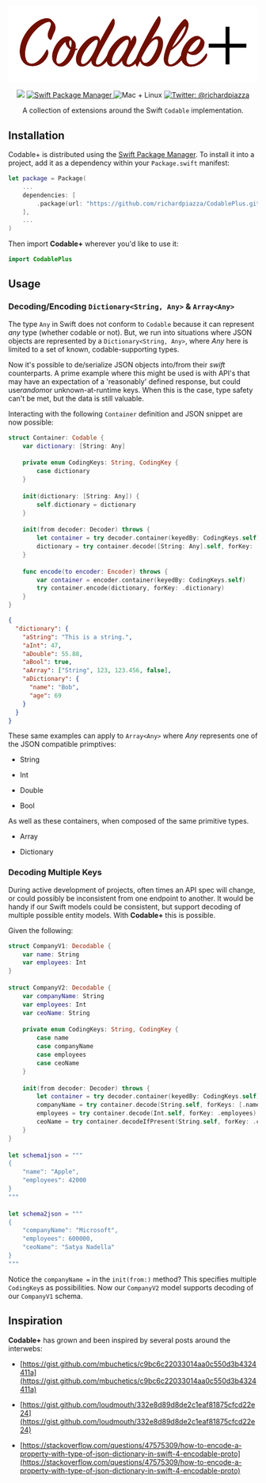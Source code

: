 <p align="center">
    <img src="CodablePlus.png" width="1000" max-width="90%" alt="CodablePlus" />
</p>

<p align="center">
    <img src="https://img.shields.io/badge/Swift-5.1-orange.svg" />
    <a href="https://swift.org/package-manager">
        <img src="https://img.shields.io/badge/swiftpm-compatible-brightgreen.svg?style=flat" alt="Swift Package Manager" />
    </a>
     <img src="https://img.shields.io/badge/platforms-mac+linux-brightgreen.svg?style=flat" alt="Mac + Linux" />
    <a href="https://twitter.com/richardpiazza">
        <img src="https://img.shields.io/badge/twitter-@richardpiazza-blue.svg?style=flat" alt="Twitter: @richardpiazza" />
    </a>
</p>

<p align="center">A collection of extensions around the Swift <code>Codable</code> implementation.</p>

## Installation

Codable+ is distributed using the [Swift Package Manager](https://swift.org/package-manager). To install it into a project, add it as a dependency within your `Package.swift` manifest:

```swift
let package = Package(
    ...
    dependencies: [
        .package(url: "https://github.com/richardpiazza/CodablePlus.git", from: "0.3.0")
    ],
    ...
)
```

Then import **Codable+** wherever you'd like to use it:

```swift
import CodablePlus
```

## Usage

### Decoding/Encoding `Dictionary<String, Any>` & `Array<Any>`

The type `Any` in Swift does not conform to `Codable` because it can represent *any* type (whether codable or not). But, we run into situations where JSON objects are represented by a `Dictionary<String, Any>`, where *Any* here is limited to a set of known, codable-supporting types.

Now it's possible to de/serialize JSON objects into/from their *swift* counterparts. A prime example where this might be used is with API's that may have an expectation of a 'reasonably' defined response, but could use*random*or unknown-at-runtime keys. When this is the case, type safety can't be met, but the data is still valuable.

Interacting with the following `Container` definition and JSON snippet are now possible:

```swift
struct Container: Codable {
    var dictionary: [String: Any]

    private enum CodingKeys: String, CodingKey {
        case dictionary
    }

    init(dictionary: [String: Any]) {
        self.dictionary = dictionary
    }

    init(from decoder: Decoder) throws {
        let container = try decoder.container(keyedBy: CodingKeys.self)
        dictionary = try container.decode([String: Any].self, forKey: .dictionary)
    }

    func encode(to encoder: Encoder) throws {
        var container = encoder.container(keyedBy: CodingKeys.self)
        try container.encode(dictionary, forKey: .dictionary)
    }
}
```

```json
{
  "dictionary": {
    "aString": "This is a string.",
    "aInt": 47,
    "aDouble": 55.88,
    "aBool": true,
    "aArray": ["String", 123, 123.456, false],
    "aDictionary": {
      "name": "Bob",
      "age": 69
    }
  }
}
```

These same examples can apply to `Array<Any>` where *Any* represents one of the JSON compatible primptives:

- String

- Int

- Double

- Bool

As well as these containers, when composed of the same primitive types.

* Array

* Dictionary

### Decoding Multiple Keys

During active development of projects, often times an API spec will change, or could possibly be inconsistent from one endpoint to another. It would be handy if our Swift models could be consistent, but support decoding of multiple possible entity models. With **Codable+** this is possible.

Given the following:

```swift
struct CompanyV1: Decodable {
    var name: String
    var employees: Int
}

struct CompanyV2: Decodable {
    var companyName: String
    var employees: Int
    var ceoName: String

    private enum CodingKeys: String, CodingKey {
        case name
        case companyName
        case employees
        case ceoName
    }

    init(from decoder: Decoder) throws {
        let container = try decoder.container(keyedBy: CodingKeys.self)
        companyName = try container.decode(String.self, forKeys: [.name, .companyName])
        employees = try container.decode(Int.self, forKey: .employees)
        ceoName = try container.decodeIfPresent(String.self, forKey: .ceoName) ?? ""
    }
}

let schema1json = """
{
    "name": "Apple",
    "employees": 42000
}
"""

let schema2json = """
{
    "companyName": "Microsoft",
    "employees": 600000,
    "ceoName": "Satya Nadella"
}
"""
```

Notice the `companyName =` in the `init(from:)` method? This specifies multiple `CodingKey`s as possibilities. Now our `CompanyV2` model supports decoding of our `CompanyV1` schema.

## Inspiration

**Codable+** has grown and been inspired by several posts around the interwebs:

* [https://gist.github.com/mbuchetics/c9bc6c22033014aa0c550d3b4324411a](https://gist.github.com/mbuchetics/c9bc6c22033014aa0c550d3b4324411a)

* [https://gist.github.com/loudmouth/332e8d89d8de2c1eaf81875cfcd22e24](https://gist.github.com/loudmouth/332e8d89d8de2c1eaf81875cfcd22e24)

* [https://stackoverflow.com/questions/47575309/how-to-encode-a-property-with-type-of-json-dictionary-in-swift-4-encodable-proto](https://stackoverflow.com/questions/47575309/how-to-encode-a-property-with-type-of-json-dictionary-in-swift-4-encodable-proto)
